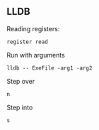 ## LLDB

Reading registers:
```
register read
```
Run with arguments
```
lldb -- ExeFile -arg1 -arg2
```
Step over
```
n
```
Step into
```
s
```
